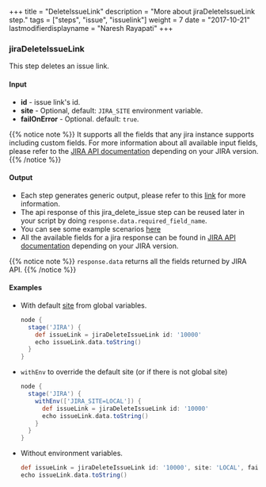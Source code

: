 +++
title = "DeleteIssueLink"
description = "More about jiraDeleteIssueLink step."
tags = ["steps", "issue", "issuelink"]
weight = 7
date = "2017-10-21"
lastmodifierdisplayname = "Naresh Rayapati"
+++

### jiraDeleteIssueLink

This step deletes an issue link.

#### Input

* **id** - issue link's id.
* **site** - Optional, default: `JIRA_SITE` environment variable.
* **failOnError** - Optional. default: `true`.

{{% notice note %}}
It supports all the fields that any jira instance supports including custom fields. For more information about all available input fields, please refer to the [JIRA API documentation](https://docs.atlassian.com/jira/REST/) depending on your JIRA version.
{{% /notice %}}

#### Output

* Each step generates generic output, please refer to this [link](config.html#common-response--error-handling) for more information.
* The api response of this jira_delete_issue step can be reused later in your script by doing `response.data.required_field_name`.
* You can see some example scenarios [here](https://jenkinsci.github.io/jira-steps-plugin/common_usages.html)
* All the available fields for a jira response can be found in [JIRA API documentation](https://docs.atlassian.com/jira/REST/) depending on your JIRA version.

{{% notice note %}}
`response.data` returns all the fields returned by JIRA API.
{{% /notice %}}

#### Examples

* With default [site](config#environment-variables) from global variables.

    ```groovy
    node {
      stage('JIRA') {
        def issueLink = jiraDeleteIssueLink id: '10000'
        echo issueLink.data.toString()
      }
    }
    ```
* `withEnv` to override the default site (or if there is not global site)

    ```groovy
    node {
      stage('JIRA') {
        withEnv(['JIRA_SITE=LOCAL']) {
          def issueLink = jiraDeleteIssueLink id: '10000'
          echo issueLink.data.toString()
        }
      }
    }
    ```
* Without environment variables.

    ```groovy
    def issueLink = jiraDeleteIssueLink id: '10000', site: 'LOCAL', failOnError: false
    echo issueLink.data.toString()
    ```
